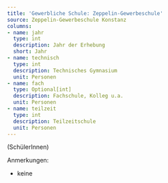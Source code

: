 ```yaml
---
title: 'Gewerbliche Schule: Zeppelin-Gewerbeschule'
source: Zeppelin-Gewerbeschule Konstanz
columns:
- name: jahr
  type: int
  description: Jahr der Erhebung
  short: Jahr
- name: technisch
  type: int
  description: Technisches Gymnasium
  unit: Personen
- name: fach
  type: Optional[int]
  description: Fachschule, Kolleg u.a.
  unit: Personen
- name: teilzeit
  type: int
  description: Teilzeitschule
  unit: Personen
---
```

(SchülerInnen)

Anmerkungen:

- keine

